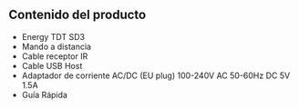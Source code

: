 ## Contenido del producto

* Energy TDT SD3
* Mando a distancia
* Cable receptor IR
* Cable USB Host
* Adaptador de corriente AC/DC (EU plug) 100-240V AC 50-60Hz DC 5V 1.5A
* Guía Rápida

